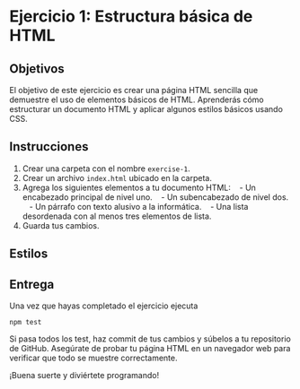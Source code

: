 # Ejercicio 1: Estructura básica de HTML 
## Objetivos
El objetivo de este ejercicio es crear una página HTML sencilla que demuestre el uso de elementos básicos de HTML. Aprenderás cómo estructurar un documento HTML y aplicar algunos estilos básicos usando CSS.
## Instrucciones
1. Crear una carpeta con el nombre `exercise-1`.
2. Crear un archivo `index.html` ubicado en la carpeta.
3. Agrega los siguientes elementos a tu documento HTML:
   - Un encabezado principal de nivel uno.
   - Un subencabezado  de nivel dos.
   - Un párrafo con texto alusivo a la informática.
   - Una lista desordenada con al menos tres elementos de lista.
4. Guarda tus cambios.
## Estilos  

## Entrega

Una vez que hayas completado el ejercicio ejecuta 
``` npm
npm test
```
Si pasa todos los test, haz commit de tus cambios y súbelos a tu repositorio de GitHub. Asegúrate de probar tu página HTML en un navegador web para verificar que todo se muestre correctamente.  

¡Buena suerte y diviértete programando!